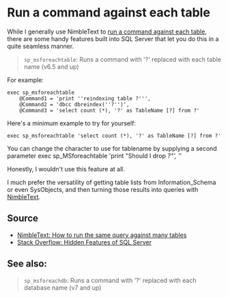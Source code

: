 ﻿# Run a command against each table

While I generally use NimbleText to [run a command against each table](http://nimbletext.com/HowTo/OneQueryManyTables), there are some handy features built into SQL Server that let you do this in a quite seamless manner.

> `sp_msforeachtable`: Runs a command with '?' replaced with each table name (v6.5 and up)

For example:

    exec sp_msforeachtable
        @Command1 = 'print ''reindexing table ?''',
        @Command2 = 'dbcc dbreindex(''?'')',
        @Command3 = 'select count (*), '?' as TableName [?] from ?'

Here's a minimum example to try for yourself:

    exec sp_msforeachtable 'select count (*), '?' as TableName [?] from ?'

You can change the character to use for tablename by supplying a second parameter
    exec sp_MSforeachtable 'print "Should I drop *?"', '*'

Honestly, I wouldn't use this feature at all.

I much prefer the versatility of getting table lists from Information_Schema or even SysObjects, and then turning those results into queries with [NimbleText](http://nimbletext.com/HowTo/OneQueryManyTables).

## Source

 * [NimbleText: How to run the same query against many tables](http://nimbletext.com/HowTo/OneQueryManyTables)
 * [Stack Overflow: Hidden Features of SQL Server](http://stackoverflow.com/questions/121243/hidden-features-of-sql-server)

## See also:

> `sp_msforeachdb`: Runs a command with '?' replaced with each database name (v7 and up)